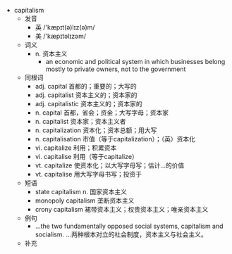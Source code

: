 - capitalism
  - 发音
    - 英 /'kæpɪt(ə)lɪz(ə)m/
    - 美 /'kæpɪtəlɪzəm/
  - 词义
    - n. 资本主义
      - an economic and political system in which businesses belong mostly to private owners, not to the government
  - 同根词
    - adj. capital 首都的；重要的；大写的
    - adj. capitalist 资本主义的；资本家的
    - adj. capitalistic 资本主义的；资本家的
    - n. capital 首都，省会；资金；大写字母；资本家
    - n. capitalist 资本家；资本主义者
    - n. capitalization 资本化；资本总额；用大写
    - n. capitalisation 市值（等于capitalization）；（英）资本化
    - vi. capitalize 利用；积累资本
    - vi. capitalise 利用（等于capitalize）
    - vt. capitalize 使资本化；以大写字母写；估计…的价值
    - vt. capitalise 用大写字母书写；投资于
  - 短语
    - state capitalism n. 国家资本主义
    - monopoly capitalism 垄断资本主义
    - crony capitalism 裙带资本主义；权贵资本主义；唯亲资本主义
  - 例句
    - ...the two fundamentally opposed social systems, capitalism and socialism. …两种根本对立的社会制度，资本主义与社会主义。
  - 补充